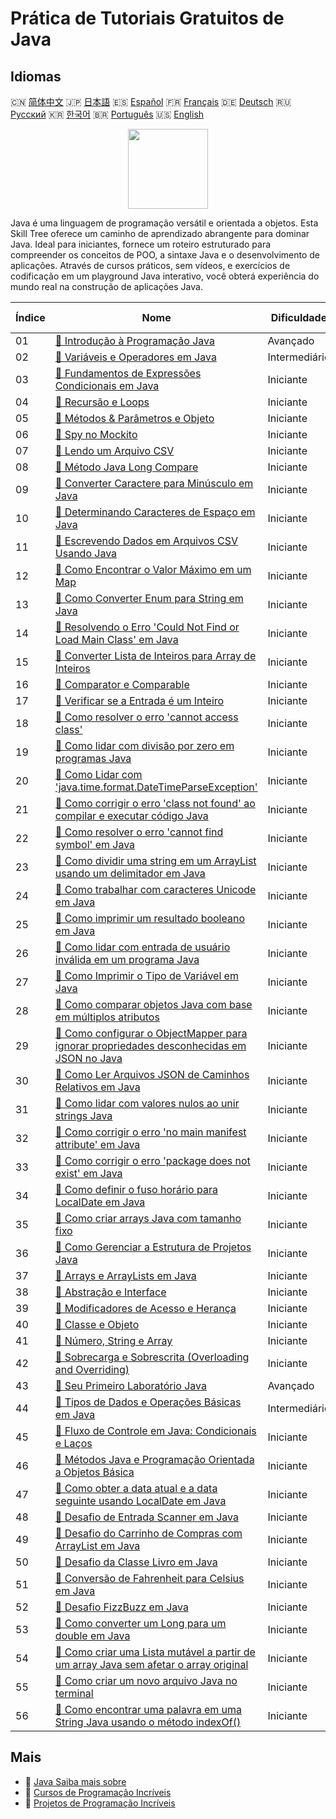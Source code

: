 # Prática de Tutoriais Gratuitos de Java

## Idiomas

🇨🇳 [简体中文](README_zh.md) 🇯🇵 [日本語](README_ja.md) 🇪🇸 [Español](README_es.md) 🇫🇷 [Français](README_fr.md) 🇩🇪 [Deutsch](README_de.md) 🇷🇺 [Русский](README_ru.md) 🇰🇷 [한국어](README_ko.md) 🇧🇷 [Português](README_pt.md) 🇺🇸 [English](README.md) 

<div align="center">
<img width="128px" src="https://file.labex.io/path/vBtgM8cNsQFn.png">
</div>

Java é uma linguagem de programação versátil e orientada a objetos. Esta Skill Tree oferece um caminho de aprendizado abrangente para dominar Java. Ideal para iniciantes, fornece um roteiro estruturado para compreender os conceitos de POO, a sintaxe Java e o desenvolvimento de aplicações. Através de cursos práticos, sem vídeos, e exercícios de codificação em um playground Java interativo, você obterá experiência do mundo real na construção de aplicações Java.

|   Índice | Nome                                                                                                                                                                                                                   | Dificuldade   | Link do Tutorial                                                                                                                         |
|----------|------------------------------------------------------------------------------------------------------------------------------------------------------------------------------------------------------------------------|---------------|------------------------------------------------------------------------------------------------------------------------------------------|
|       01 | [📖 Introdução à Programação Java](https://labex.io/pt/tutorials/java-introduction-to-java-programming-178546)                                                                                                         | Avançado      | [🔗 View](https://labex.io/pt/tutorials/java-introduction-to-java-programming-178546)                                                    |
|       02 | [📖 Variáveis e Operadores em Java](https://labex.io/pt/tutorials/java-variables-and-operators-in-java-178553)                                                                                                         | Intermediário | [🔗 View](https://labex.io/pt/tutorials/java-variables-and-operators-in-java-178553)                                                     |
|       03 | [📖 Fundamentos de Expressões Condicionais em Java](https://labex.io/pt/tutorials/java-java-conditional-expressions-fundamentals-178545)                                                                               | Iniciante     | [🔗 View](https://labex.io/pt/tutorials/java-java-conditional-expressions-fundamentals-178545)                                           |
|       04 | [📖 Recursão e Loops](https://labex.io/pt/tutorials/java-recursion-and-loops-178552)                                                                                                                                   | Iniciante     | [🔗 View](https://labex.io/pt/tutorials/java-recursion-and-loops-178552)                                                                 |
|       05 | [📖 Métodos & Parâmetros e Objeto](https://labex.io/pt/tutorials/java-methods-parameters-and-object-178547)                                                                                                            | Iniciante     | [🔗 View](https://labex.io/pt/tutorials/java-methods-parameters-and-object-178547)                                                       |
|       06 | [📖 Spy no Mockito](https://labex.io/pt/tutorials/java-spy-in-mockito-117989)                                                                                                                                          | Iniciante     | [🔗 View](https://labex.io/pt/tutorials/java-spy-in-mockito-117989)                                                                      |
|       07 | [📖 Lendo um Arquivo CSV](https://labex.io/pt/tutorials/java-reading-a-csv-file-117982)                                                                                                                                | Iniciante     | [🔗 View](https://labex.io/pt/tutorials/java-reading-a-csv-file-117982)                                                                  |
|       08 | [📖 Método Java Long Compare](https://labex.io/pt/tutorials/java-java-long-compare-method-117868)                                                                                                                      | Iniciante     | [🔗 View](https://labex.io/pt/tutorials/java-java-long-compare-method-117868)                                                            |
|       09 | [📖 Converter Caractere para Minúsculo em Java](https://labex.io/pt/tutorials/java-convert-character-to-lowercase-in-java-117580)                                                                                      | Iniciante     | [🔗 View](https://labex.io/pt/tutorials/java-convert-character-to-lowercase-in-java-117580)                                              |
|       10 | [📖 Determinando Caracteres de Espaço em Java](https://labex.io/pt/tutorials/java-determining-space-characters-in-java-117547)                                                                                         | Iniciante     | [🔗 View](https://labex.io/pt/tutorials/java-determining-space-characters-in-java-117547)                                                |
|       11 | [📖 Escrevendo Dados em Arquivos CSV Usando Java](https://labex.io/pt/tutorials/java-writing-data-into-csv-file-using-java-117458)                                                                                     | Iniciante     | [🔗 View](https://labex.io/pt/tutorials/java-writing-data-into-csv-file-using-java-117458)                                               |
|       12 | [📖 Como Encontrar o Valor Máximo em um Map](https://labex.io/pt/tutorials/java-how-to-find-maximum-value-map-117436)                                                                                                  | Iniciante     | [🔗 View](https://labex.io/pt/tutorials/java-how-to-find-maximum-value-map-117436)                                                       |
|       13 | [📖 Como Converter Enum para String em Java](https://labex.io/pt/tutorials/java-how-to-convert-enum-to-string-117421)                                                                                                  | Iniciante     | [🔗 View](https://labex.io/pt/tutorials/java-how-to-convert-enum-to-string-117421)                                                       |
|       14 | [📖 Resolvendo o Erro 'Could Not Find or Load Main Class' em Java](https://labex.io/pt/tutorials/java-resolving-could-not-find-or-load-main-class-error-in-java-117401)                                                | Iniciante     | [🔗 View](https://labex.io/pt/tutorials/java-resolving-could-not-find-or-load-main-class-error-in-java-117401)                           |
|       15 | [📖 Converter Lista de Inteiros para Array de Inteiros](https://labex.io/pt/tutorials/java-convert-integer-list-to-int-array-117397)                                                                                   | Iniciante     | [🔗 View](https://labex.io/pt/tutorials/java-convert-integer-list-to-int-array-117397)                                                   |
|       16 | [📖 Comparator e Comparable](https://labex.io/pt/tutorials/java-comparator-and-comparable-117394)                                                                                                                      | Iniciante     | [🔗 View](https://labex.io/pt/tutorials/java-comparator-and-comparable-117394)                                                           |
|       17 | [📖 Verificar se a Entrada é um Inteiro](https://labex.io/pt/tutorials/java-check-if-input-is-integer-117391)                                                                                                          | Iniciante     | [🔗 View](https://labex.io/pt/tutorials/java-check-if-input-is-integer-117391)                                                           |
|       18 | [📖 Como resolver o erro 'cannot access class'](https://labex.io/pt/tutorials/java-how-to-resolve-cannot-access-class-error-417323)                                                                                    | Iniciante     | [🔗 View](https://labex.io/pt/tutorials/java-how-to-resolve-cannot-access-class-error-417323)                                            |
|       19 | [📖 Como lidar com divisão por zero em programas Java](https://labex.io/pt/tutorials/java-how-to-handle-division-by-zero-in-java-programs-414047)                                                                      | Iniciante     | [🔗 View](https://labex.io/pt/tutorials/java-how-to-handle-division-by-zero-in-java-programs-414047)                                     |
|       20 | [📖 Como Lidar com 'java.time.format.DateTimeParseException'](https://labex.io/pt/tutorials/java-how-to-handle-java-time-format-datetimeparseexception-417320)                                                         | Iniciante     | [🔗 View](https://labex.io/pt/tutorials/java-how-to-handle-java-time-format-datetimeparseexception-417320)                               |
|       21 | [📖 Como corrigir o erro 'class not found' ao compilar e executar código Java](https://labex.io/pt/tutorials/java-how-to-fix-class-not-found-error-when-compiling-and-running-java-code-417317)                        | Iniciante     | [🔗 View](https://labex.io/pt/tutorials/java-how-to-fix-class-not-found-error-when-compiling-and-running-java-code-417317)               |
|       22 | [📖 Como resolver o erro 'cannot find symbol' em Java](https://labex.io/pt/tutorials/java-how-to-resolve-cannot-find-symbol-error-in-java-415709)                                                                      | Iniciante     | [🔗 View](https://labex.io/pt/tutorials/java-how-to-resolve-cannot-find-symbol-error-in-java-415709)                                     |
|       23 | [📖 Como dividir uma string em um ArrayList usando um delimitador em Java](https://labex.io/pt/tutorials/java-how-to-split-a-string-into-an-arraylist-using-a-delimiter-in-java-415655)                                | Iniciante     | [🔗 View](https://labex.io/pt/tutorials/java-how-to-split-a-string-into-an-arraylist-using-a-delimiter-in-java-415655)                   |
|       24 | [📖 Como trabalhar com caracteres Unicode em Java](https://labex.io/pt/tutorials/java-how-to-work-with-unicode-characters-in-java-414959)                                                                              | Iniciante     | [🔗 View](https://labex.io/pt/tutorials/java-how-to-work-with-unicode-characters-in-java-414959)                                         |
|       25 | [📖 Como imprimir um resultado booleano em Java](https://labex.io/pt/tutorials/java-how-to-print-a-java-boolean-result-414108)                                                                                         | Iniciante     | [🔗 View](https://labex.io/pt/tutorials/java-how-to-print-a-java-boolean-result-414108)                                                  |
|       26 | [📖 Como lidar com entrada de usuário inválida em um programa Java](https://labex.io/pt/tutorials/java-how-to-handle-invalid-user-input-in-a-java-program-414054)                                                      | Iniciante     | [🔗 View](https://labex.io/pt/tutorials/java-how-to-handle-invalid-user-input-in-a-java-program-414054)                                  |
|       27 | [📖 Como Imprimir o Tipo de Variável em Java](https://labex.io/pt/tutorials/java-how-to-print-variable-type-in-java-421459)                                                                                            | Iniciante     | [🔗 View](https://labex.io/pt/tutorials/java-how-to-print-variable-type-in-java-421459)                                                  |
|       28 | [📖 Como comparar objetos Java com base em múltiplos atributos](https://labex.io/pt/tutorials/java-how-to-compare-java-objects-based-on-multiple-attributes-417392)                                                    | Iniciante     | [🔗 View](https://labex.io/pt/tutorials/java-how-to-compare-java-objects-based-on-multiple-attributes-417392)                            |
|       29 | [📖 Como configurar o ObjectMapper para ignorar propriedades desconhecidas em JSON no Java](https://labex.io/pt/tutorials/java-how-to-configure-objectmapper-to-ignore-unknown-properties-in-json-in-java-417583)      | Iniciante     | [🔗 View](https://labex.io/pt/tutorials/java-how-to-configure-objectmapper-to-ignore-unknown-properties-in-json-in-java-417583)          |
|       30 | [📖 Como Ler Arquivos JSON de Caminhos Relativos em Java](https://labex.io/pt/tutorials/java-how-to-read-json-file-from-relative-path-in-java-417587)                                                                  | Iniciante     | [🔗 View](https://labex.io/pt/tutorials/java-how-to-read-json-file-from-relative-path-in-java-417587)                                    |
|       31 | [📖 Como lidar com valores nulos ao unir strings Java](https://labex.io/pt/tutorials/java-how-to-handle-null-values-when-joining-java-strings-417590)                                                                  | Iniciante     | [🔗 View](https://labex.io/pt/tutorials/java-how-to-handle-null-values-when-joining-java-strings-417590)                                 |
|       32 | [📖 Como corrigir o erro 'no main manifest attribute' em Java](https://labex.io/pt/tutorials/java-how-to-fix-no-main-manifest-attribute-error-in-java-417707)                                                          | Iniciante     | [🔗 View](https://labex.io/pt/tutorials/java-how-to-fix-no-main-manifest-attribute-error-in-java-417707)                                 |
|       33 | [📖 Como corrigir o erro 'package does not exist' em Java](https://labex.io/pt/tutorials/java-how-to-fix-package-does-not-exist-error-in-java-417708)                                                                  | Iniciante     | [🔗 View](https://labex.io/pt/tutorials/java-how-to-fix-package-does-not-exist-error-in-java-417708)                                     |
|       34 | [📖 Como definir o fuso horário para LocalDate em Java](https://labex.io/pt/tutorials/java-how-to-set-time-zone-for-localdate-in-java-417752)                                                                          | Iniciante     | [🔗 View](https://labex.io/pt/tutorials/java-how-to-set-time-zone-for-localdate-in-java-417752)                                          |
|       35 | [📖 Como criar arrays Java com tamanho fixo](https://labex.io/pt/tutorials/java-how-to-create-java-arrays-with-fixed-size-418028)                                                                                      | Iniciante     | [🔗 View](https://labex.io/pt/tutorials/java-how-to-create-java-arrays-with-fixed-size-418028)                                           |
|       36 | [📖 Como Gerenciar a Estrutura de Projetos Java](https://labex.io/pt/tutorials/java-how-to-manage-java-project-structure-419476)                                                                                       | Iniciante     | [🔗 View](https://labex.io/pt/tutorials/java-how-to-manage-java-project-structure-419476)                                                |
|       37 | [📖 Arrays e ArrayLists em Java](https://labex.io/pt/tutorials/java-java-arrays-and-arraylists-413820)                                                                                                                 | Iniciante     | [🔗 View](https://labex.io/pt/tutorials/java-java-arrays-and-arraylists-413820)                                                          |
|       38 | [📖 Abstração e Interface](https://labex.io/pt/tutorials/java-abstraction-and-interface-178542)                                                                                                                        | Iniciante     | [🔗 View](https://labex.io/pt/tutorials/java-abstraction-and-interface-178542)                                                           |
|       39 | [📖 Modificadores de Acesso e Herança](https://labex.io/pt/tutorials/java-access-modifiers-and-inheritance-178543)                                                                                                     | Iniciante     | [🔗 View](https://labex.io/pt/tutorials/java-access-modifiers-and-inheritance-178543)                                                    |
|       40 | [📖 Classe e Objeto](https://labex.io/pt/tutorials/java-class-and-object-178544)                                                                                                                                       | Iniciante     | [🔗 View](https://labex.io/pt/tutorials/java-class-and-object-178544)                                                                    |
|       41 | [📖 Número, String e Array](https://labex.io/pt/tutorials/java-number-string-and-array-178548)                                                                                                                         | Iniciante     | [🔗 View](https://labex.io/pt/tutorials/java-number-string-and-array-178548)                                                             |
|       42 | [📖 Sobrecarga e Sobrescrita (Overloading and Overriding)](https://labex.io/pt/tutorials/java-overloading-and-overriding-178549)                                                                                       | Iniciante     | [🔗 View](https://labex.io/pt/tutorials/java-overloading-and-overriding-178549)                                                          |
|       43 | [📖 Seu Primeiro Laboratório Java](https://labex.io/pt/tutorials/java-your-first-java-lab-411751)                                                                                                                      | Avançado      | [🔗 View](https://labex.io/pt/tutorials/java-your-first-java-lab-411751)                                                                 |
|       44 | [📖 Tipos de Dados e Operações Básicas em Java](https://labex.io/pt/tutorials/java-java-data-types-and-basic-operations-413744)                                                                                        | Intermediário | [🔗 View](https://labex.io/pt/tutorials/java-java-data-types-and-basic-operations-413744)                                                |
|       45 | [📖 Fluxo de Controle em Java: Condicionais e Laços](https://labex.io/pt/tutorials/java-java-control-flow-conditionals-and-loops-413751)                                                                               | Iniciante     | [🔗 View](https://labex.io/pt/tutorials/java-java-control-flow-conditionals-and-loops-413751)                                            |
|       46 | [📖 Métodos Java e Programação Orientada a Objetos Básica](https://labex.io/pt/tutorials/java-java-methods-and-basic-object-oriented-programming-413809)                                                               | Iniciante     | [🔗 View](https://labex.io/pt/tutorials/java-java-methods-and-basic-object-oriented-programming-413809)                                  |
|       47 | [📖 Como obter a data atual e a data seguinte usando LocalDate em Java](https://labex.io/pt/tutorials/java-how-to-get-the-current-date-and-next-date-using-localdate-in-java-414036)                                   | Iniciante     | [🔗 View](https://labex.io/pt/tutorials/java-how-to-get-the-current-date-and-next-date-using-localdate-in-java-414036)                   |
|       48 | [📖 Desafio de Entrada Scanner em Java](https://labex.io/pt/tutorials/java-java-scanner-input-challenge-413835)                                                                                                        | Iniciante     | [🔗 View](https://labex.io/pt/tutorials/java-java-scanner-input-challenge-413835)                                                        |
|       49 | [📖 Desafio do Carrinho de Compras com ArrayList em Java](https://labex.io/pt/tutorials/java-java-arraylist-shopping-cart-challenge-413849)                                                                            | Iniciante     | [🔗 View](https://labex.io/pt/tutorials/java-java-arraylist-shopping-cart-challenge-413849)                                              |
|       50 | [📖 Desafio da Classe Livro em Java](https://labex.io/pt/tutorials/java-java-book-class-challenge-413850)                                                                                                              | Iniciante     | [🔗 View](https://labex.io/pt/tutorials/java-java-book-class-challenge-413850)                                                           |
|       51 | [📖 Conversão de Fahrenheit para Celsius em Java](https://labex.io/pt/tutorials/java-java-fahrenheit-to-celsius-conversion-413851)                                                                                     | Iniciante     | [🔗 View](https://labex.io/pt/tutorials/java-java-fahrenheit-to-celsius-conversion-413851)                                               |
|       52 | [📖 Desafio FizzBuzz em Java](https://labex.io/pt/tutorials/java-java-fizzbuzz-challenge-413852)                                                                                                                       | Iniciante     | [🔗 View](https://labex.io/pt/tutorials/java-java-fizzbuzz-challenge-413852)                                                             |
|       53 | [📖 Como converter um Long para um double em Java](https://labex.io/pt/tutorials/java-how-to-convert-a-long-to-a-double-in-java-413969)                                                                                | Iniciante     | [🔗 View](https://labex.io/pt/tutorials/java-how-to-convert-a-long-to-a-double-in-java-413969)                                           |
|       54 | [📖 Como criar uma Lista mutável a partir de um array Java sem afetar o array original](https://labex.io/pt/tutorials/java-how-to-create-a-mutable-list-from-a-java-array-without-affecting-the-original-array-413983) | Iniciante     | [🔗 View](https://labex.io/pt/tutorials/java-how-to-create-a-mutable-list-from-a-java-array-without-affecting-the-original-array-413983) |
|       55 | [📖 Como criar um novo arquivo Java no terminal](https://labex.io/pt/tutorials/java-how-to-create-a-new-java-file-in-the-terminal-413984)                                                                              | Iniciante     | [🔗 View](https://labex.io/pt/tutorials/java-how-to-create-a-new-java-file-in-the-terminal-413984)                                       |
|       56 | [📖 Como encontrar uma palavra em uma String Java usando o método indexOf()](https://labex.io/pt/tutorials/java-how-to-find-a-word-in-a-java-string-using-the-indexof-method-414025)                                   | Iniciante     | [🔗 View](https://labex.io/pt/tutorials/java-how-to-find-a-word-in-a-java-string-using-the-indexof-method-414025)                        |

## Mais

- 🔗 [Java Saiba mais sobre](https://labex.io/pt/skilltrees/java)
- 🔗 [Cursos de Programação Incríveis](https://github.com/labex-labs/awesome-programming-courses)
- 🔗 [Projetos de Programação Incríveis](https://github.com/labex-labs/awesome-programming-projects)

